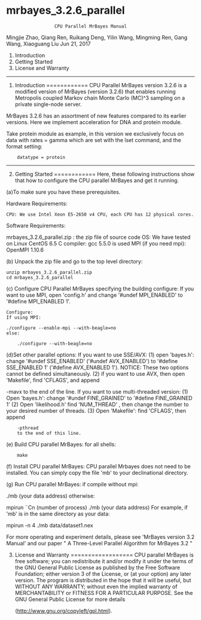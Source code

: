 # mrbayes_3.2.6_parallel

                      CPU Parallel MrBayes Manual
Mingjie Zhao, Qiang Ren, Ruikang Deng, Yilin Wang, Mingming Ren, Gang Wang, Xiaoguang Liu
																                         Jun 21, 2017
1. Introduction
2. Getting Started
3. License and Warranty
-------------------------------------------------------------------------------

1. Introduction
============
CPU Parallel MrBayes version 3.2.6 is a modified version of MrBayes (version 3.2.6) that enables running Metropolis coupled Markov chain Monte Carlo (MC)^3 sampling on a private single-node server.

MrBayes 3.2.6 has an assortment of new features compared to its earlier versions. Here we implement acceleration for DNA and protein module.

Take protein module as example, in this version we exclusively focus on data with rates = gamma which are set with the lset command, and the format setting:

		datatype = protein

-------------------------------------------------------------------------------

2. Getting Started
============
Here, these following instructions show that how to configure the CPU parallel MrBayes and get it running.

(a)To make sure you have these prerequisites.

Hardware Requirements:
		
	CPU: We use Intel Xeon E5-2650 v4 CPU, each CPU has 12 physical cores.
Software Requirements:
	
  mrbayes_3.2.6_parallel.zip : the zip file of source code
	OS: We have tested on Linux CentOS 6.5
	C compiler: gcc 5.5.0 is used
	MPI (if you need mpi): OpenMPI 1.10.6

(b) Unpack the zip file and go to the top level directory:
	
	unzip mrbayes_3.2.6_parallel.zip
	cd mrbayes_3.2.6_parallel

(c) Configure CPU Parallel MrBayes specifying the building configure:
    If you want to use MPI, open 'config.h' and change '#undef MPI_ENABLED' to '#define MPI_ENABLED 1'.

    Configure: 
	If using MPI:
		
    ./configure --enable-mpi --with-beagle=no
	else:
  
		./configure --with-beagle=no

(d)Set other parallel options:
     If you want to use SSE/AVX:
	(1) open 'bayes.h':
		change '#undef SSE_ENABLED' ('#undef AVX_ENABLED') to '#define SSE_ENABLED 1' ('#define AVX_ENABLED 1').
	NOTICE: These two options cannot be defined simultaneously.
	(2) if you want to use AVX, then open 'Makefile', find 'CFLAGS', and append		
	
  -mavx
	to the end of the line.
	If you want to use multi-threaded version:
	(1) Open 'bayes.h':
		change '#undef FINE_GRAINED' to '#define FINE_GRAINED 1'
	(2) Open 'likelihood.h'
		find 'NUM_THREAD' , then change the number to your desired number of threads.
	(3) Open 'Makefile':
		find 'CFLAGS', then append
	
		-pthread
		to the end of this line.

(e) Build CPU parallel MrBayes:
	for all shells:

		make
(f) Install CPU parallel MrBayes:
	CPU parallel Mrbayes does not need to be installed. You can simply copy the file 'mb' to your declinational directory.

(g) Run CPU parallel MrBayes:
	if compile without mpi: 
  
  ./mb (your data address)
otherwise: 

  mpirun ¨Cn (number of process) ./mb (your data address)
For example, if 'mb' is in the same directory as your data: 

mpirun -n 4 ./mb data/dataset1.nex 

For more operating and experiment details, please see 'MrBayes version 3.2 Manual' and our paper " A Three-Level Parallel Algorithm for MrBayes 3.2 "

3. License and Warranty
==================
CPU parallel MrBayes is free software; you can redistribute it and/or modify it under the terms of the GNU General Public License as published by the Free Software Foundation; either version 3 of the License, or (at your option) any later version.
The program is distributed in the hope that it will be useful, but WITHOUT ANY WARRANTY; without even the implied warranty of	MERCHANTABILITY or FITNESS FOR A PARTICULAR PURPOSE. See the GNU General Public License for more details

	(http://www.gnu.org/copyleft/gpl.html).
	

